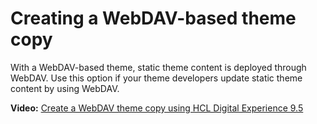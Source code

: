 # Creating a WebDAV-based theme copy

With a WebDAV-based theme, static theme content is deployed through WebDAV. Use this option if your theme developers update static theme content by using WebDAV.

**Video:** [Create a WebDAV theme copy using HCL Digital Experience 9.5](https://www.youtube.com/watch?v=Ql64T1EPvZI&list=PL2tETTrnR4wui1rTIF7coAIRa0WsbS5Mv)

<!--- 
-   **[Copying the static resources for your theme](../dev-theme/themeopt_cust_copy_statictheme.md)**  
You need to make a unique copy of the Portal 8.5 theme static resources before you start customizing your custom theme.
-   **[Copying the static resources for your skin](../dev-theme/themeopt_cust_copy_skin.md)**  
You need to make a unique copy of the static resources for your skin.
-   **[Copying the dynamic resources for your theme](../dev-theme/themeopt_cust_copy_dyntheme.md)**  
You need to make a unique copy of the dynamic resources for your theme. Make sure that Eclipse, IBM Rational Application Developer or Rational Team Concert with the Java EE developer tools add-on is installed.
-   **[Modify the dynamic resource references for your theme](../dev-theme/themeopt_cust_copy_modifystatres.md)**  
You must modify the dynamic resource references to link to the static resources for your theme.
-   **[Deploying static and dynamic resources](../dev-theme/themeopt_cust_deploy_static_dynamic.md)**  
After you copy your static and dynamic theme resources and modify your dynamic resource references, you are ready to deploy your static and dynamic theme resources to the server.
-   **[Binding your theme to the context root of the web application](../dev-theme/themeopt_cust_copy_bindtheme.md)**  
You must bind your theme to the context root of the web application for your theme.
-   **[Making your custom skin the default skin](../dev-theme/themeopt_cust_copy_setskin.md)**  
Add your custom skin to the skins list to set it as the default skin for your theme. If it is the only custom skin, it is automatically set as the default skin for your theme. --->


